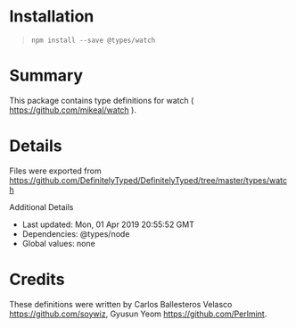 # Installation
> `npm install --save @types/watch`

# Summary
This package contains type definitions for watch ( https://github.com/mikeal/watch ).

# Details
Files were exported from https://github.com/DefinitelyTyped/DefinitelyTyped/tree/master/types/watch

Additional Details
 * Last updated: Mon, 01 Apr 2019 20:55:52 GMT
 * Dependencies: @types/node
 * Global values: none

# Credits
These definitions were written by Carlos Ballesteros Velasco <https://github.com/soywiz>, Gyusun Yeom <https://github.com/Perlmint>.
